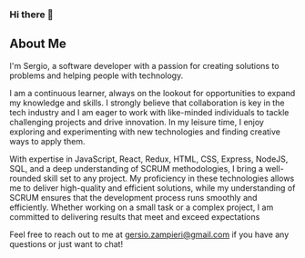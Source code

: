### Hi there 👋

## About Me

I'm Sergio, a software developer with a passion for creating solutions to problems and helping people with technology.

I am a continuous learner, always on the lookout for opportunities to expand my knowledge and skills. I strongly believe that collaboration is key in the tech industry and I am eager to work with like-minded individuals to tackle challenging projects and drive innovation. In my leisure time, I enjoy exploring and experimenting with new technologies and finding creative ways to apply them.

With expertise in JavaScript, React, Redux, HTML, CSS, Express, NodeJS, SQL, and a deep understanding of SCRUM methodologies, I bring a well-rounded skill set to any project. My proficiency in these technologies allows me to deliver high-quality and efficient solutions, while my understanding of SCRUM ensures that the development process runs smoothly and efficiently. Whether working on a small task or a complex project, I am committed to delivering results that meet and exceed expectations

Feel free to reach out to me at gersio.zampieri@gmail.com if you have any questions or just want to chat!

